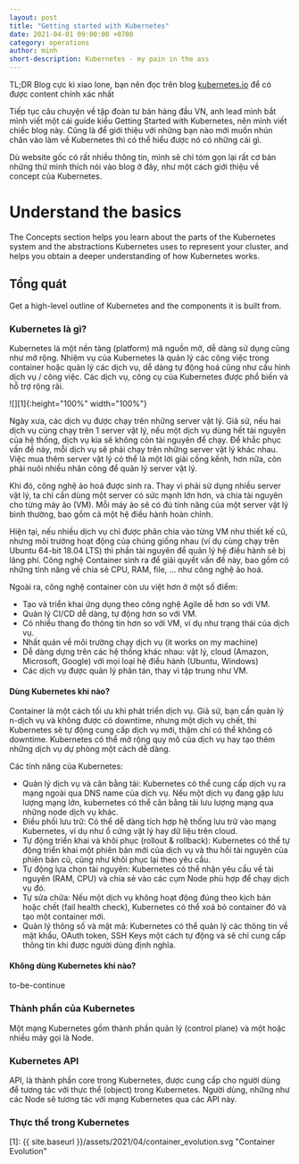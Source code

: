 ```yaml
---
layout: post
title: "Getting started with Kubernetes"
date: 2021-04-01 09:00:00 +0700
category: operations
author: minh
short-description: Kubernetes - my pain in the ass
---
```


TL;DR Blog cực kì xiao lone, bạn nên đọc trên blog [kubernetes.io](https://kubernetes.io/docs/home/) để có được content chính xác nhất

Tiếp tục câu chuyện về tập đoàn tư bản hàng đầu VN, anh lead mình bắt mình viết một cái guide kiểu Getting Started with Kubernetes, nên mình viết chiếc blog này. Cũng là để giới thiệu với những bạn nào mới muốn nhún chân vào làm về Kubernetes thì có thể hiểu được nó có những cái gì.

Dù website gốc có rất nhiều thông tin, mình sẽ chỉ tóm gọn lại rất cơ bản những thứ mình thích nói vào blog ở đây, như một cách giới thiệu về concept của Kubernetes.

# Understand the basics

The Concepts section helps you learn about the parts of the Kubernetes system and the abstractions Kubernetes uses to represent your cluster, and helps you obtain a deeper understanding of how Kubernetes works.

## Tổng quát

Get a high-level outline of Kubernetes and the components it is built from.

### Kubernetes là gì?

Kubernetes là một nền tàng (platform) mã nguồn mở, dễ dàng sử dụng cũng như mở rộng. Nhiệm vụ của Kubernetes là quản lý các công việc trong container hoặc quản lý các dịch vụ, dễ dàng tự động hoá cũng như cấu hình dịch vụ / công việc. Các dịch vụ, công cụ của Kubernetes được phổ biến và hỗ trợ rộng rãi.

![][1]{:height="100%" width="100%"}

Ngày xưa, các dịch vụ được chạy trên những server vật lý. Giả sử, nếu hai dịch vụ cùng chạy trên 1 server vật lý, nếu một dịch vụ dùng hết tài nguyên của hệ thống, dịch vụ kia sẽ không còn tài nguyên để chạy. Để khắc phục vấn đề này, mỗi dịch vụ sẽ phải chạy trên những server vật lý khác nhau. Việc mua thêm server vật lý có thể là một lời giải cồng kềnh, hơn nữa, còn phải nuôi nhiều nhân công để quản lý server vật lý.

Khi đó, công nghệ ảo hoá được sinh ra. Thay vì phải sử dụng nhiều server vật lý, ta chỉ cần dùng một server có sức mạnh lớn hơn, và chia tài nguyên cho từng máy ảo (VM). Mỗi máy ảo sẽ có đủ tính năng của một server vật lý bình thường, bao gồm cả một hệ điều hành hoàn chỉnh.

Hiện tại, nếu nhiều dịch vụ chỉ được phân chia vào từng VM như thiết kế cũ, nhưng môi trường hoạt động của chúng giống nhau (ví dụ cùng chạy trên Ubuntu 64-bit 18.04 LTS) thì phần tài nguyên để quản lý hệ điều hành sẽ bị lãng phí. Công nghệ Container sinh ra để giải quyết vấn đề này, bao gồm có những tính năng về chia sẻ CPU, RAM, file, ... như công nghệ ảo hoá.

Ngoài ra, công nghệ container còn ưu việt hơn ở một số điểm:
- Tạo và triển khai ứng dụng theo công nghệ Agile dễ hơn so với VM.
- Quản lý CI/CD dễ dàng, tự động hơn so với VM.
- Có nhiều thang đo thông tin hơn so với VM, ví dụ như trạng thái của dịch vụ.
- Nhất quán về môi trường chạy dịch vụ (it works on my machine)
- Dễ dàng dựng trên các hệ thống khác nhau: vật lý, cloud (Amazon, Microsoft, Google) với mọi loại hệ điều hành (Ubuntu, Windows)
- Các dịch vụ được quản lý phân tán, thay vì tập trung như VM.

#### Dùng Kubernetes khi nào?

Container là một cách tối ưu khi phát triển dịch vụ. Giả sử, bạn cần quản lý n-dịch vụ và không được có downtime, nhưng một dịch vụ chết, thì Kubernetes sẽ tự động cung cấp dịch vụ mới, thậm chí có thể không có downtime. Kubernetes có thể mở rộng quy mô của dịch vụ hay tạo thêm những dịch vụ dự phòng một cách dễ dàng.

Các tính năng của Kubernetes:
- Quản lý dịch vụ và cân bằng tải: Kubernetes có thể cung cấp dịch vụ ra mạng ngoài qua DNS name của dịch vụ. Nếu một dịch vụ đang gặp lưu lượng mạng lớn, kubernetes có thể cân bằng tải lưu lượng mạng qua những node dịch vụ khác.
- Điều phối lưu trữ: Có thể dễ dàng tích hợp hệ thống lưu trữ vào mạng Kubernetes, ví dụ như ổ cứng vật lý hay dữ liệu trên cloud.
- Tự động triển khai và khôi phục (rollout & rollback): Kubernetes có thể tự động triển khai một phiên bản mới của dịch vụ và thu hồi tài nguyên của phiên bản cũ, cũng như khôi phục lại theo yêu cầu.
- Tự động lựa chọn tài nguyên: Kubernetes có thể nhận yêu cầu về tài nguyên (RAM, CPU) và chia sẻ vào các cụm Node phù hợp để chạy dịch vụ đó.
- Tự sửa chữa: Nếu một dịch vụ không hoạt động đúng theo kịch bản hoặc chết (fail health check), Kubernetes có thể xoá bỏ container đó và tạo một container mới.
- Quản lý thông số và mật mã: Kubernetes có thể quản lý các thông tin về mật khẩu, OAuth token, SSH Keys một cách tự động và sẽ chỉ cung cấp thông tin khi được người dùng định nghĩa.

#### Không dùng Kubernetes khi nào? 

to-be-continue

### Thành phần của Kubernetes

Một mạng Kubernetes gồm thành phần quản lý (control plane) và một hoặc nhiều máy gọi là Node.

### Kubernetes API 

API, là thành phần core trong Kubernetes, được cung cấp cho người dùng để tương tác với thực thể (object) trong Kubernetes. Người dùng, những như các Node sẽ tương tác với mạng Kubernetes qua các API này.

### Thực thể trong Kubernetes

[1]: {{ site.baseurl }}/assets/2021/04/container_evolution.svg "Container Evolution"